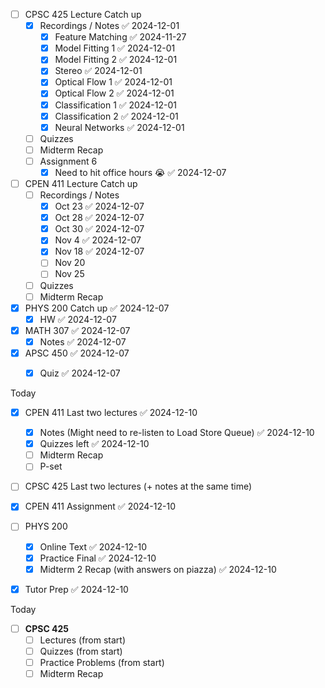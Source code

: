 - [ ]  CPSC 425 Lecture Catch up
	- [x] Recordings / Notes ✅ 2024-12-01
		- [x] Feature Matching ✅ 2024-11-27
		- [x] Model Fitting 1 ✅ 2024-12-01
		- [x] Model Fitting 2 ✅ 2024-12-01
		- [x] Stereo ✅ 2024-12-01
		- [x] Optical Flow 1 ✅ 2024-12-01
		- [x] Optical Flow 2 ✅ 2024-12-01
		- [x] Classification 1 ✅ 2024-12-01
		- [x] Classification 2 ✅ 2024-12-01
		- [x] Neural Networks ✅ 2024-12-01
	- [ ] Quizzes
	- [ ] Midterm Recap
	- [ ] Assignment 6
		- [x] Need to hit office hours 😭 ✅ 2024-12-07
- [ ] CPEN 411 Lecture Catch up
	- [ ] Recordings / Notes
		- [x] Oct 23 ✅ 2024-12-07
		- [x] Oct 28 ✅ 2024-12-07
		- [x] Oct 30 ✅ 2024-12-07
		- [x] Nov 4 ✅ 2024-12-07
		- [x] Nov 18 ✅ 2024-12-07
		- [ ] Nov 20
		- [ ] Nov 25
	- [ ] Quizzes
	- [ ] Midterm Recap
- [x] PHYS 200 Catch up ✅ 2024-12-07
	- [x] HW ✅ 2024-12-07
- [x] MATH 307 ✅ 2024-12-07
	- [x] Notes ✅ 2024-12-07
- [x] APSC 450 ✅ 2024-12-07
	- [x] Quiz ✅ 2024-12-07


Today
- [x] CPEN 411 Last two lectures ✅ 2024-12-10
	- [x] Notes (Might need to re-listen to Load Store Queue) ✅ 2024-12-10
	- [x] Quizzes left ✅ 2024-12-10
	- [ ] Midterm Recap
	- [ ] P-set
- [ ] CPSC 425 Last two lectures (+ notes at the same time)
- [x] CPEN 411 Assignment ✅ 2024-12-10
- [ ] PHYS 200 
	- [x] Online Text ✅ 2024-12-10
	- [x] Practice Final ✅ 2024-12-10
	- [x] Midterm 2 Recap (with answers on piazza) ✅ 2024-12-10
- [x] Tutor Prep ✅ 2024-12-10


Today
- [ ] **CPSC 425**
	- [ ] Lectures (from start)
	- [ ] Quizzes (from start)
	- [ ] Practice Problems (from start)
	- [ ] Midterm Recap